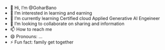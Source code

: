 - 👋 Hi, I’m @GoharBano
- 👀 I’m interested in  learning and earning
- 🌱 I’m currently learning Certified cloud Applied Generative AI Engeineer
- 💞️ I’m looking to collaborate on sharing and information
- 📫 How to reach me
- 😄 Pronouns: ...
- ⚡ Fun fact: family get together

<!---
GoharBano/GoharBano is a ✨ special ✨ repository because its `README.md` (this file) appears on your GitHub profile.
You can click the Preview link to take a look at your changes.
--->
